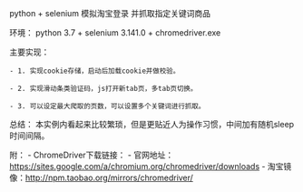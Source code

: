 python + selenium 模拟淘宝登录 并抓取指定关键词商品

环境： python 3.7 + selenium 3.141.0 + chromedriver.exe

主要实现：

    - 1. 实现cookie存储，启动后加载cookie并做校验。
    
    - 2. 实现滑动条类验证码，js打开新tab页，多tab页切换。
    
    - 3. 可以设定最大爬取的页数，可以设置多个关键词进行抓取。 

总结： 本实例内看起来比较繁琐，但是更贴近人为操作习惯，中间加有随机sleep时间间隔。

附： 
	- ChromeDriver下载链接：
		- 官网地址：https://sites.google.com/a/chromium.org/chromedriver/downloads
		- 淘宝镜像：http://npm.taobao.org/mirrors/chromedriver/